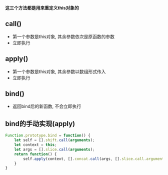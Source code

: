 **这三个方法都是用来重定义this对象的**

## call()

- 第一个参数是this对象, 其余参数依次是原函数的参数
- 立即执行



## apply()

- 第一个参数是this对象, 其余参数以数组形式传入
- 立即执行



## bind()

- 返回bind后的新函数, 不会立即执行



## bind的手动实现(apply)

```javascript
Function.prototype.bind = function() {
    let self = [].shift.call(arguments);
    let context = this;
    let args = [].slice.call(arguments);
    return function() {
        self.apply(context, [].concat.call(args, [].slice.call.arguments));
    }
}
```

